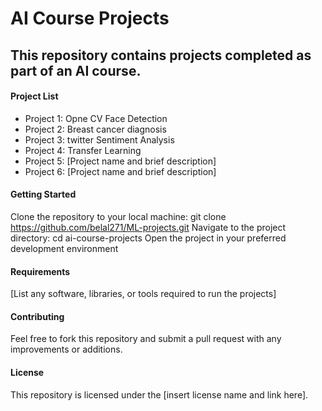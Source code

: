 # AI Course Projects 
## This repository contains projects completed as part of an AI course.

#### Project List 

+ Project 1: Opne CV Face Detection 
+ Project 2: Breast cancer diagnosis
+ Project 3: twitter Sentiment Analysis
+ Project 4: Transfer Learning
+ Project 5: [Project name and brief description]
+ Project 6: [Project name and brief description]

#### Getting Started
Clone the repository to your local machine: git clone https://github.com/belal271/ML-projects.git
Navigate to the project directory: cd ai-course-projects
Open the project in your preferred development environment
#### Requirements
[List any software, libraries, or tools required to run the projects]
#### Contributing
Feel free to fork this repository and submit a pull request with any improvements or additions.

#### License
This repository is licensed under the [insert license name and link here].
